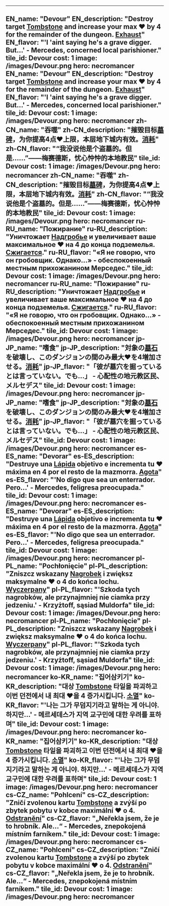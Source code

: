 ---

EN_name: "Devour"
EN_description: "Destroy target <a href = '../en/items#Tombstone'>Tombstone</a> and increase your max ❤️ by 4 for the remainder of the dungeon. <u>Exhaust</u>"
EN_flavor: "'I 'aint saying he's a grave digger. But...' - Mercedes, concerned local parishioner."
tile_id: Devour
cost: 1
image: /images/Devour.png
hero: necromancer
EN_name: "Devour"
EN_description: "Destroy target <a href = '../en/items#Tombstone'>Tombstone</a> and increase your max ❤️ by 4 for the remainder of the dungeon. <u>Exhaust</u>"
EN_flavor: "'I 'aint saying he's a grave digger. But...' - Mercedes, concerned local parishioner."
tile_id: Devour
cost: 1
image: /images/Devour.png
hero: necromancer
zh-CN_name: "吞噬"
zh-CN_description: "摧毁目标<a href = '../zh_cn/items#Tombstone'>墓碑</a>，为你提高4点❤️上限，本层地下城内有效。<u>消耗</u>"
zh-CN_flavor: "“我没说他是个盗墓的。但是……”——梅赛德斯，忧心忡忡的本地教民"
tile_id: Devour
cost: 1
image: /images/Devour.png
hero: necromancer
zh-CN_name: "吞噬"
zh-CN_description: "摧毁目标<a href = '../zh_cn/items#Tombstone'>墓碑</a>，为你提高4点❤️上限，本层地下城内有效。<u>消耗</u>"
zh-CN_flavor: "“我没说他是个盗墓的。但是……”——梅赛德斯，忧心忡忡的本地教民"
tile_id: Devour
cost: 1
image: /images/Devour.png
hero: necromancer
ru-RU_name: "Пожирание"
ru-RU_description: "Уничтожает <a href = '../ru_ru/items#Tombstone'>Надгробье</a> и увеличивает ваше максимальное ❤️ на 4 до конца подземелья. <u>Сжигается</u>."
ru-RU_flavor: "«Я не говорю, что он гробовщик. Однако...» - обеспокоенный местным прихожанином Мерседес."
tile_id: Devour
cost: 1
image: /images/Devour.png
hero: necromancer
ru-RU_name: "Пожирание"
ru-RU_description: "Уничтожает <a href = '../ru_ru/items#Tombstone'>Надгробье</a> и увеличивает ваше максимальное ❤️ на 4 до конца подземелья. <u>Сжигается</u>."
ru-RU_flavor: "«Я не говорю, что он гробовщик. Однако...» - обеспокоенный местным прихожанином Мерседес."
tile_id: Devour
cost: 1
image: /images/Devour.png
hero: necromancer
jp-JP_name: "嗜食"
jp-JP_description: "対象の<a href = '../jp_jp/items#Tombstone'>墓石</a>を破壊し、このダンジョンの間のみ最大❤️を4増加させる。<u>消耗</u>"
jp-JP_flavor: "「彼が墓穴を掘っているとは言っていない。でも…」 - 心配性の地元教区民、メルセデス"
tile_id: Devour
cost: 1
image: /images/Devour.png
hero: necromancer
jp-JP_name: "嗜食"
jp-JP_description: "対象の<a href = '../jp_jp/items#Tombstone'>墓石</a>を破壊し、このダンジョンの間のみ最大❤️を4増加させる。<u>消耗</u>"
jp-JP_flavor: "「彼が墓穴を掘っているとは言っていない。でも…」 - 心配性の地元教区民、メルセデス"
tile_id: Devour
cost: 1
image: /images/Devour.png
hero: necromancer
es-ES_name: "Devorar"
es-ES_description: "Destruye una <a href = '../es_es/items#Tombstone'>Lápida</a> objetivo e incrementa tu ❤️ máxima en 4 por el resto de la mazmorra. <u>Agota</u>"
es-ES_flavor: "'No digo que sea un enterrador. Pero...' - Mercedes, feligresa preocupada."
tile_id: Devour
cost: 1
image: /images/Devour.png
hero: necromancer
es-ES_name: "Devorar"
es-ES_description: "Destruye una <a href = '../es_es/items#Tombstone'>Lápida</a> objetivo e incrementa tu ❤️ máxima en 4 por el resto de la mazmorra. <u>Agota</u>"
es-ES_flavor: "'No digo que sea un enterrador. Pero...' - Mercedes, feligresa preocupada."
tile_id: Devour
cost: 1
image: /images/Devour.png
hero: necromancer
pl-PL_name: "Pochłonięcie"
pl-PL_description: "Zniszcz wskazany <a href = '../pl_pl/items#Tombstone'>Nagrobek</a> i zwiększ maksymalne ❤️ o 4 do końca lochu. <u>Wyczerpany</u>"
pl-PL_flavor: "'Szkoda tych nagrobków, ale przynajmniej nie ciamka przy jedzeniu.' - Krzyżtoff, sąsiad Muldorfa"
tile_id: Devour
cost: 1
image: /images/Devour.png
hero: necromancer
pl-PL_name: "Pochłonięcie"
pl-PL_description: "Zniszcz wskazany <a href = '../pl_pl/items#Tombstone'>Nagrobek</a> i zwiększ maksymalne ❤️ o 4 do końca lochu. <u>Wyczerpany</u>"
pl-PL_flavor: "'Szkoda tych nagrobków, ale przynajmniej nie ciamka przy jedzeniu.' - Krzyżtoff, sąsiad Muldorfa"
tile_id: Devour
cost: 1
image: /images/Devour.png
hero: necromancer
ko-KR_name: "집어삼키기"
ko-KR_description: "대상 <a href = '../ko_kr/items#Tombstone'>Tombstone</a> 타일을 파괴하고 이번 던전에서 내 최대 ❤️을 4 증가시킵니다. <u>소멸</u>"
ko-KR_flavor: "'나는 그가 무덤지기라고 말하는 게 아니야. 하지만...' - 메르세데스가 지역 교구민에 대한 우려를 표하며"
tile_id: Devour
cost: 1
image: /images/Devour.png
hero: necromancer
ko-KR_name: "집어삼키기"
ko-KR_description: "대상 <a href = '../ko_kr/items#Tombstone'>Tombstone</a> 타일을 파괴하고 이번 던전에서 내 최대 ❤️을 4 증가시킵니다. <u>소멸</u>"
ko-KR_flavor: "'나는 그가 무덤지기라고 말하는 게 아니야. 하지만...' - 메르세데스가 지역 교구민에 대한 우려를 표하며"
tile_id: Devour
cost: 1
image: /images/Devour.png
hero: necromancer
cs-CZ_name: "Pohlcení"
cs-CZ_description: "Zničí zvolenou kartu <a href = '../cs_cz/items#Tombstone'>Tombstone</a> a zvýší po zbytek pobytu v kobce maximální ❤️ o 4. <u>Odstranění</u>"
cs-CZ_flavor: "„Neřekla jsem, že je to hrobník. Ale...“ - Mercedes, znepokojená místním farníkem."
tile_id: Devour
cost: 1
image: /images/Devour.png
hero: necromancer
cs-CZ_name: "Pohlcení"
cs-CZ_description: "Zničí zvolenou kartu <a href = '../cs_cz/items#Tombstone'>Tombstone</a> a zvýší po zbytek pobytu v kobce maximální ❤️ o 4. <u>Odstranění</u>"
cs-CZ_flavor: "„Neřekla jsem, že je to hrobník. Ale...“ - Mercedes, znepokojená místním farníkem."
tile_id: Devour
cost: 1
image: /images/Devour.png
hero: necromancer
---
